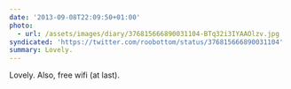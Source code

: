 ```yaml
---
date: '2013-09-08T22:09:50+01:00'
photo:
  - url: /assets/images/diary/376815666890031104-BTq32i3IYAAOlzv.jpg
syndicated: 'https://twitter.com/roobottom/status/376815666890031104'
summary: Lovely.
---
```

Lovely. Also, free wifi (at last). 
